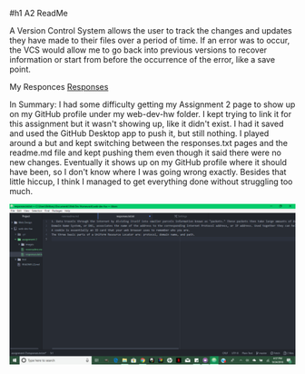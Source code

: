 #h1 A2 ReadMe

A Version Control System allows the user to track the changes and updates they have made to their files over a period of time. If an error was to occur, the VCS would allow me to go back into previous versions to recover information or start from before the occurrence of the error, like a save point.

My Responces [Responses](./responses.txt)

In Summary:
I had some difficulty getting my Assignment 2 page to show up on my GitHub profile under my web-dev-hw folder. I kept trying to link it for this assignment but it wasn't showing up, like it didn't exist. I had it saved and used the GitHub Desktop app to push it, but still nothing. I played around a but and kept switching between the responses.txt pages and the readme.md file and kept pushing them even though it said there were no new changes. Eventually it shows up on my GitHub profile where it should have been, so I don't know where I was going wrong exactly. Besides that little hiccup, I think I managed to get everything done without struggling too much.

![Image of My Atom Editor](./images/A2-screenshot.png)
